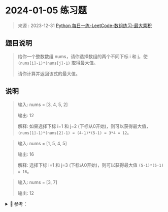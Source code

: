 # 2024-01-05 练习题

> 来源 : 2023-12-31 [Python 每日一练-LeetCode-数组练习-最大乘积](https://www.bilibili.com/video/BV1Bg4y117MF/)

## 题目说明

> 给你一个整数数组 nums，请你选择数组的两个不同下标 i 和 j，使 `(nums[i]-1)*(nums[j]-1)` 取得最大值。
>
> 请你计算并返回该式的最大值。


## 说明

> 输入: nums = [3, 4, 5, 2]
>
> 输出: 12
>
>解释: 如果选择下标 i=1 和 j=2 (下标从0开始)，则可以获得最大值，`(nums[1]-1)*(nums[2]-1) = (4-1)*(5-1) = 3*4 = 12`。

> 输入: nums = [1, 5, 4, 5]
>
> 输出: 16
>
>解释: 选择下标 i=1 和 j=3 (下标从0开始)，则可以获得最大值 `(5-1)*(5-1) = 16`。

> 输入: nums = [3, 7]
>
> 输出: 12


<details>
<summary style="cursor: pointer">🔑 参考：</summary>
<div>

## 分析

找到给定数列中的最大值和次大值，然后进行运算即可。


## 参考代码

### Golang 代码实现

```golang
import (
	"fmt"
	"sort"
)

func main() {
	// 所有示例测试
	all_nums := [][]int{
		{3, 4, 5, 2},
		{1, 5, 4, 5},
		{3, 7},
	}
	for _, nums := range all_nums {
		fmt.Println("初始数据", nums)
		solution(nums)
		solution_b(nums)
	}
}

// 解决方案 1
func solution(nums []int) {
	sort.Ints(nums)
	x, y := nums[len(nums)-1], nums[len(nums)-2]
	fmt.Printf("方法1: 最大两个数各自减1后乘积为: (%d - 1) * (%d - 1) = %d * %d = %d\n", x, y, x-1, y-1, (x-1)*(y-1))
}

// 解决方案 2
func solution_b(nums []int) {
	if len(nums) < 2 {
		fmt.Println("数组长度必须大于等于2")
		return
	}
	x, y := nums[0], nums[1]
	if x < y {
		x, y = y, x
	}
	for i := 2; i < len(nums); i++ {
		if nums[i] > x {
			x, y = nums[i], x
		} else if nums[i] < y {
			y = nums[i]
		}
	}
	fmt.Printf("方法2: 最大两个数各自减1后乘积为: (%d - 1) * (%d - 1) = %d * %d = %d\n", x, y, x-1, y-1, (x-1)*(y-1))
}
```

### Python 代码实现

#### 方法一: 因为数组中全为正整数，只需要输出乘积

```python
nums = [3, 4, 5, 2]
nums.sort()
print(f"最大两个数各自减1后乘积为："
	f"{nums[-1]-1}*{nums[-2]-1}={(nums[-1]-1)*(nums[-2]-1)}")
```

#### 方法二: 一次遍历维护最大和次大值

> - 因为我们只需要得到数组中两个最大的元素,
> - 我们可以在从左到右遍历的过程中维护两个变量 a, b 来表示遍历过程中的最大和次大元素,
> - 那么一次遍历就可以得到数组中两个最大的元素.

```python
nums = [3, 4, 5, 2]
maxB, secB = nums[0], nums[1]
if maxB < secB:
	maxB, secB = secB, maxB

for i in range(2, len(nums)):
	num = nums[i]
	if num > maxB:
		maxB, secB = num, maxB
	elif num > secB:
		secB = num

print(f"最大数为{maxB}, 次大数为{secB},"
	f"各自减1后乘积为{(maxB-1)*(secB-1)}")
```

</div>
</details>

